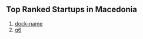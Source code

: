 ## Top Ranked Startups in Macedonia

1. [dock-name](http://www.startupranking.com/dock-name)
2. [g6](http://www.startupranking.com/g6)

